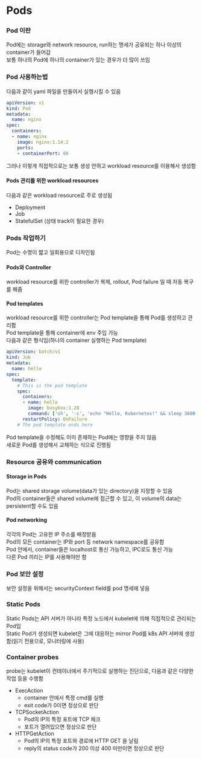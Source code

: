 # Pods
### Pod 이란
Pod에는 storage와 network resource, run하는 명세가 공유되는 하나 이상의 container가 들어감   
보통 하나의 Pod에 하나의 container가 있는 경우가 더 많이 쓰임

### Pod 사용하는법
다음과 같이 yaml 파일을 만들어서 실행시킬 수 있음
```yaml
apiVersion: v1
kind: Pod
metadata:
  name: nginx
spec:
  containers:
  - name: nginx
    image: nginx:1.14.2
    ports:
    - containerPort: 80
```
그러나 이렇게 직접적으로는 보통 생성 안하고 workload resource를 이용해서 생성함

#### Pods 관리를 위한 workload resources
다음과 같은 workload resource로 주로 생성됨
- Deployment
- Job
- StatefulSet (상태 track이 필요한 경우)

### Pods 작업하기
Pod는 수명이 짧고 일회용으로 디자인됨
#### Pods와 Controller
workload resource를 위한 controller가 복제, rollout, Pod failure 일 때 자동 복구를 해줌
#### Pod templates
workload resource를 위한 controller는 Pod template을 통해 Pod를 생성하고 관리함    
Pod template을 통해 container에 env 주입 가능  
다음과 같은 형식임(하나의 container 실행하는 Pod template)
```yaml
apiVersion: batch/v1
kind: Job
metadata:
  name: hello
spec:
  template:
    # This is the pod template
    spec:
      containers:
      - name: hello
        image: busybox:1.28
        command: ['sh', '-c', 'echo "Hello, Kubernetes!" && sleep 3600']
      restartPolicy: OnFailure
    # The pod template ends here
```
Pod template을 수정해도 이미 존재하는 Pod에는 영향을 주지 않음   
새로운 Pod를 생성해서 교체하는 식으로 진행됨  

### Resource 공유와 communication
#### Storage in Pods
Pod는 shared storage volume(data가 있는 directory)을 지정할 수 있음   
Pod의 container들은 shared volume에 접근할 수 있고, 이 volume의 data는 persistent할 수도 있음  
#### Pod networking
각각의 Pod는 고유한 IP 주소를 배정받음  
Pod의 모든 container는 IP와 port 등 network namespace를 공유함  
Pod 안에서, container들은 localhost로 통신 가능하고, IPC로도 통신 가능  
다른 Pod 끼리는 IP를 사용해야만 함
### Pod 보안 설정
보안 설정을 위해서는 securityContext field를 pod 명세에 넣음

### Static Pods
Static Pods는 API 서버가 아니라 특정 노드에서 kubelet에 의해 직접적으로 관리되는 Pod임   
Static Pod가 생성되면 kubelet은 그에 대응하는 mirror Pod를 k8s API 서버에 생성함(읽기 전용으로, 모니터링에 사용) 

### Container probes
probe는 kubelet이 컨테이너에서 주기적으로 실행하는 진단으로, 다음과 같은 다양한 작업 등을 수행함  
- ExecAction
    - container 안에서 특정 cmd를 실행
    - exit code가 0이면 정상으로 판단
- TCPSocketAction
    - Pod의 IP의 특정 포트에 TCP 체크
    - 포트가 열려있으면 정상으로 판단
- HTTPGetAction
    - Pod의 IP의 특정 포트와 경로에 HTTP GET 을 날림
    - reply의 status code가 200 이상 400 미만이면 정상으로 판단